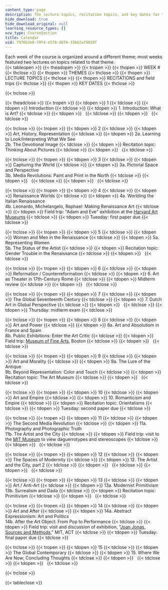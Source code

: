 ```yaml
---
content_type: page
description: The lecture topics, recitation topics, and key dates for the course.
hide_download: true
hide_download_original: null
learning_resource_types: []
ocw_type: CourseSection
title: Calendar
uid: 7976b3e0-f9f4-e5f8-d074-33b62af983df
---
```


Each week of the course is organized around a different theme; most weeks featured two lectures on topics related to that theme.  
{{< tableopen >}}
{{< theadopen >}}
{{< tropen >}}
{{< thopen >}}
WEEK #
{{< thclose >}}
{{< thopen >}}
THEMES
{{< thclose >}}
{{< thopen >}}
LECTURE TOPICS
{{< thclose >}}
{{< thopen >}}
RECITATIONS and field trips
{{< thclose >}}
{{< thopen >}}
KEY DATES
{{< thclose >}}

{{< trclose >}}

{{< theadclose >}}
{{< tropen >}}
{{< tdopen >}}
1
{{< tdclose >}}
{{< tdopen >}}
Introduction
{{< tdclose >}}
{{< tdopen >}}
1\. Introduction: What is Art?
{{< tdclose >}}
{{< tdopen >}}
 
{{< tdclose >}}
{{< tdopen >}}
 
{{< tdclose >}}

{{< trclose >}}
{{< tropen >}}
{{< tdopen >}}
2
{{< tdclose >}}
{{< tdopen >}}
Art, History, Representation
{{< tdclose >}}
{{< tdopen >}}
2a. Learning to Look/Interpreting What We See  
2b. The Devotional Image
{{< tdclose >}}
{{< tdopen >}}
Recitation topic: Thinking About Pictures
{{< tdclose >}}
{{< tdopen >}}
 
{{< tdclose >}}

{{< trclose >}}
{{< tropen >}}
{{< tdopen >}}
3
{{< tdclose >}}
{{< tdopen >}}
Capturing the World
{{< tdclose >}}
{{< tdopen >}}
3a. Pictorial Space and Perspective  
3b. Media Revolutions: Paint and Print in the North
{{< tdclose >}}
{{< tdopen >}}
 
{{< tdclose >}}
{{< tdopen >}}
 
{{< tdclose >}}

{{< trclose >}}
{{< tropen >}}
{{< tdopen >}}
4
{{< tdclose >}}
{{< tdopen >}}
Renaissance Worlds
{{< tdclose >}}
{{< tdopen >}}
4a. Worlding the Italian Renaissance  
4b. Leonardo, Michelangelo, Raphael: Making Renaissance Art
{{< tdclose >}}
{{< tdopen >}}
Field trip: "Adam and Eve" exhibition at the [Harvard Art Museums](https://www.harvardartmuseums.org/)
{{< tdclose >}}
{{< tdopen >}}
Tuesday: first paper due
{{< tdclose >}}

{{< trclose >}}
{{< tropen >}}
{{< tdopen >}}
5
{{< tdclose >}}
{{< tdopen >}}
Women and Men in the Renaissance
{{< tdclose >}}
{{< tdopen >}}
5a. Representing Women  
5b. The Status of the Artist
{{< tdclose >}}
{{< tdopen >}}
Recitation topic: Gender Trouble in the Renaissance
{{< tdclose >}}
{{< tdopen >}}
 
{{< tdclose >}}

{{< trclose >}}
{{< tropen >}}
{{< tdopen >}}
6
{{< tdclose >}}
{{< tdopen >}}
Reformation / Counterreformation
{{< tdclose >}}
{{< tdopen >}}
6\. Art as Theater in 17th-Century Rome
{{< tdclose >}}
{{< tdopen >}}
Midterm review
{{< tdclose >}}
{{< tdopen >}}
 
{{< tdclose >}}

{{< trclose >}}
{{< tropen >}}
{{< tdopen >}}
7
{{< tdclose >}}
{{< tdopen >}}
The Global Seventeenth Century
{{< tdclose >}}
{{< tdopen >}}
7\. Dutch Art in Global Perspective
{{< tdclose >}}
{{< tdopen >}}
 
{{< tdclose >}}
{{< tdopen >}}
Thursday: midterm exam
{{< tdclose >}}

{{< trclose >}}
{{< tropen >}}
{{< tdopen >}}
8
{{< tdclose >}}
{{< tdopen >}}
Art and Power
{{< tdclose >}}
{{< tdopen >}}
8a. Art and Absolutism in France and Spain  
8b. Public Exhibitions: Enter the Art Critic
{{< tdclose >}}
{{< tdopen >}}
Field trip: [Museum of Fine Arts](https://www.mfa.org/), Boston
{{< tdclose >}}
{{< tdopen >}}
 
{{< tdclose >}}

{{< trclose >}}
{{< tropen >}}
{{< tdopen >}}
9
{{< tdclose >}}
{{< tdopen >}}
Art and Morality
{{< tdclose >}}
{{< tdopen >}}
9a. The Lure of the Antique  
9b. Beyond Representation: Color and Touch
{{< tdclose >}}
{{< tdopen >}}
Recitation topic: The Art Museum
{{< tdclose >}}
{{< tdopen >}}
 
{{< tdclose >}}

{{< trclose >}}
{{< tropen >}}
{{< tdopen >}}
10
{{< tdclose >}}
{{< tdopen >}}
Art and Empire
{{< tdclose >}}
{{< tdopen >}}
10\. Romanticism and Empire
{{< tdclose >}}
{{< tdopen >}}
Recitation topic: Orientalisms
{{< tdclose >}}
{{< tdopen >}}
Tuesday: second paper due
{{< tdclose >}}

{{< trclose >}}
{{< tropen >}}
{{< tdopen >}}
11
{{< tdclose >}}
{{< tdopen >}}
The Second Media Revolution
{{< tdclose >}}
{{< tdopen >}}
11a. Photography and Photographic Truth  
11b. The Artist and the City
{{< tdclose >}}
{{< tdopen >}}
Field trip: visit to the [MIT Museum](https://mitmuseum.mit.edu/) to view daguerrotypes and stereoscopes
{{< tdclose >}}
{{< tdopen >}}
 
{{< tdclose >}}

{{< trclose >}}
{{< tropen >}}
{{< tdopen >}}
12
{{< tdclose >}}
{{< tdopen >}}
The Spaces of Modernity
{{< tdclose >}}
{{< tdopen >}}
12\. The Artist and the City, part 2
{{< tdclose >}}
{{< tdopen >}}
 
{{< tdclose >}}
{{< tdopen >}}
 
{{< tdclose >}}

{{< trclose >}}
{{< tropen >}}
{{< tdopen >}}
13
{{< tdclose >}}
{{< tdopen >}}
Art / Anti-Art
{{< tdclose >}}
{{< tdopen >}}
13a. Modernist Primitivism  
13b. Surrealism and Dada
{{< tdclose >}}
{{< tdopen >}}
Recitation topic: Primitivism
{{< tdclose >}}
{{< tdopen >}}
 
{{< tdclose >}}

{{< trclose >}}
{{< tropen >}}
{{< tdopen >}}
14
{{< tdclose >}}
{{< tdopen >}}
Art and After
{{< tdclose >}}
{{< tdopen >}}
14a. Abstract Expressionism: Art and Politics  
14b. After the Art Object: From Pop to Performance
{{< tdclose >}}
{{< tdopen >}}
Field trip: visit and discussion of exhibition, "[Joan Jonas, Sources and Methods](https://calendar.mit.edu/event/joan_jonas_sources_and_methods#.XPUjuMhKiUk)," MIT, ACT
{{< tdclose >}}
{{< tdopen >}}
Tuesday: final paper due
{{< tdclose >}}

{{< trclose >}}
{{< tropen >}}
{{< tdopen >}}
15
{{< tdclose >}}
{{< tdopen >}}
The Global Contemporary
{{< tdclose >}}
{{< tdopen >}}
15\. Where We Are Now; Concluding Thoughts
{{< tdclose >}}
{{< tdopen >}}
 
{{< tdclose >}}
{{< tdopen >}}
 
{{< tdclose >}}

{{< trclose >}}

{{< tableclose >}}